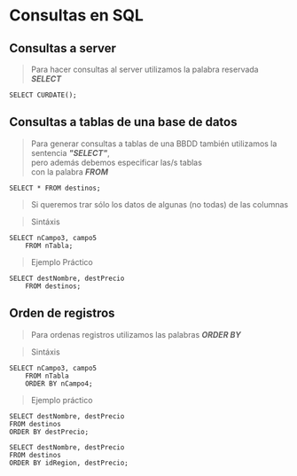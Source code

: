 # Consultas en SQL

## Consultas a server

> Para hacer consultas al server utilizamos
> la palabra reservada ***SELECT***

    SELECT CURDATE();  

## Consultas a tablas de una base de datos

> Para generar consultas a tablas de una BBDD
> también utilizamos la sentencia ***"SELECT"***,  
> pero además debemos especificar las/s tablas  
> con la palabra ***FROM***  

    SELECT * FROM destinos;  

> Si queremos trar sólo los datos de algunas (no todas)
> de las columnas

> Sintáxis

    SELECT nCampo3, campo5  
        FROM nTabla;  

> Ejemplo Práctico  
 
    SELECT destNombre, destPrecio
        FROM destinos;

## Orden de registros

> Para ordenas registros utilizamos
> las palabras ***ORDER BY***

> Sintáxis

    SELECT nCampo3, campo5  
        FROM nTabla  
        ORDER BY nCampo4;  

> Ejemplo práctico 

    SELECT destNombre, destPrecio  
    FROM destinos  
    ORDER BY destPrecio;  

    SELECT destNombre, destPrecio  
    FROM destinos  
    ORDER BY idRegion, destPrecio;  